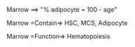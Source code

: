 ##

Marrow ==> "% adipocyte = 100 - age"

Marrow =Contain=> HSC, MCS, Adipocyte

Marrow =Function=> Hematopoiesis
